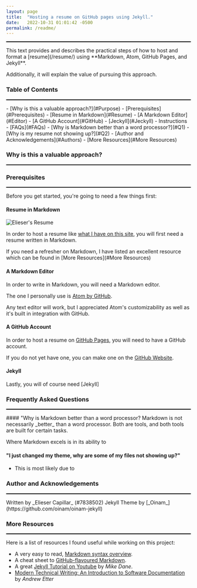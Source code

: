 ```yaml
---
layout: page
title:  "Hosting a resume on GitHub pages using Jekyll."
date:   2022-10-31 01:01:42 -0500
permalink: /readme/
---
```

<hr style="height:2px; background-color:black">
This text provides and describes the practical steps of how to host and format a [resume](/resume/) using **Markdown, Atom, GitHub Pages, and Jekyll**.

Additionally, it will explain the value of pursuing this approach.

### Table of Contents
<hr style="height:2px; background-color:black">
- [Why is this a valuable approach?](#Purpose)
- [Prerequisites](#Prerequisites)
  - [Resume in Markdown](#Resume)
  - [A Markdown Editor](#Editor)
  - [A GitHub Account](#GitHub)
  - [Jeckyll](#Jeckyll)
- Instructions
- [FAQs](#FAQs)
  - [Why is Markdown better than a word processor?](#Q1)
  - [Why is my resume not showing up?](#Q2)
- [Author and Acknowledgements](#Authors)
- [More Resources](#More Resources)

### Why is this a valuable approach? <a name = "Value"></a>
<hr style="height:2px; background-color:black">

### Prerequisites <a name = "Prerequisites"></a>
<hr style="height:2px; background-color:black">

Before you get started, you're going to need a few things first:

#### Resume in Markdown <a name = "Resume"></a>
![Elieser's Resume](/assets/gifs/eli_resume_slide.gif)

In order to host a resume like [what I have on this site](/resume), you will first need a resume written in Markdown.

If you need a refresher on Markdown, I have listed an excellent resource which can be found in [More Resources](#More Resources)

#### A Markdown Editor <a name = "Editor"></a>
In order to write in Markdown, you will need a Markdown editor.

The one I personally use is [Atom by GitHub](https://atom.io/).

Any text editor will work, but I appreciated Atom's customizability as well as it's built in integration with GitHub.

#### A GitHub Account <a name = "GitHub"></a>
In order to host a resume on [GitHub Pages](https://pages.github.com/), you will need to have a GitHub account.

If you do not yet have one, you can make one on the [GitHub Website](https://github.com/).

#### Jekyll <a name = "Jekyll"></a>
Lastly, you will of course need [Jekyll]

### Frequently Asked Questions <a name = "FAQs"></a>
<hr style="height:2px; background-color:black">
#### "Why is Markdown better than a word processor? <a name = "Q1"></a>
Markdown is not necessarily _better_ than a word processor. Both are tools, and both tools are built for certain tasks.

Where Markdown excels is in its ability to


#### "I just changed my theme, why are some of my files not showing up?" <a name = "Q2"></a>
- This is most likely due to

### Author and Acknowledgements <a name = "Authors"></a>
<hr style="height:2px; background-color:black">
Written by _Elieser Capillar_ (#7838502)   
Jekyll Theme by [_Oinam_](https://github.com/oinam/oinam-jekyll)


### More Resources <a name = "More Resources"></a>
<hr style="height:2px; background-color:black">

Here is a list of resources I found useful while working on this project:
- A very easy to read, [Markdown syntax overview](https://www.markdownguide.org/basic-syntax).
- A cheat sheet to [GitHub-flavoured Markdown](https://github.com/adam-p/markdown-here/wiki/Markdown-Cheatsheet).
- A great [Jekyll Tutorial on Youtube](https://www.youtube.com/playlist?list=PLLAZ4kZ9dFpOPV5C5Ay0pHaa0RJFhcmcB) by _Mike Dane_.
- [Modern Technical Writing: An Introduction to Software Documentation](https://www.amazon.ca/Modern-Technical-Writing-Introduction-Documentation-ebook/dp/B01A2QL9SS) by _Andrew Etter_
